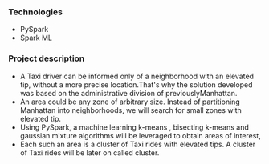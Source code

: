 ### Technologies
* PySpark
* Spark ML
  
### Project description
<ul>
<li>A Taxi driver can be informed only of a neighborhood with an elevated tip, without a more precise location.That's why the solution developed was based on the administrative division of previouslyManhattan. </li>

<li>An area could be any zone of arbitrary size. Instead of partitioning Manhattan into neighborhoods, we will search for small zones with elevated tip. </li>

<li>Using PySpark, a machine learning k-means , bisecting k-means and gaussian mixture algorithms will be leveraged to obtain areas of interest,</li>

<li>Each such an area is a cluster of Taxi rides with elevated tips. A cluster of Taxi rides will be later on called cluster.</li>
</ul>
